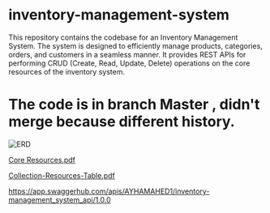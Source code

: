# inventory-management-system
This repository contains the codebase for an Inventory Management System. The system is designed to efficiently manage products, categories, orders, and customers in a seamless manner. It provides REST APIs for performing CRUD (Create, Read, Update, Delete) operations on the core resources of the inventory system.

# The code is in branch Master , didn't merge because different history.

![ERD](https://github.com/AyhamAhed/inventory-management-system/assets/162844647/caceed9b-fe70-4c1d-bd3b-e5378aa60c97)


[Core Resources.pdf](https://github.com/AyhamAhed/inventory-management-system/files/14894992/Core.Resources.pdf)


[Collection-Resources-Table.pdf](https://github.com/AyhamAhed/inventory-management-system/files/14894990/Collection-Resources-Table.pdf)


https://app.swaggerhub.com/apis/AYHAMAHED1/inventory-management_system_api/1.0.0

